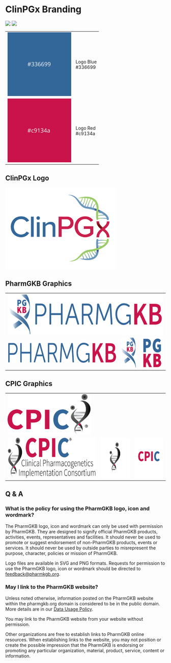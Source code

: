 # ClinPGx Branding

<a href="https://github.com/PharmGKB/pgkb-branding/releases/latest/download/logo.zip" download><img src="https://img.shields.io/badge/download-logo-brightgreen" /></a>
<a href="https://github.com/PharmGKB/pgkb-branding/releases/latest/download/branding.zip" download><img src="https://img.shields.io/badge/download-all-blue" /></a>

<table>
  <tbody>
    <tr>
      <td><img src="PharmGKB/colors/logo_blue.svg" alt="logo blue" height="200" /></td>
      <td>Logo Blue<br />#336699</td>
    </tr>
    <tr>
      <td><img src="PharmGKB/colors/logo_red.svg" alt="logo red" height="200" /></td>
      <td>Logo Red<br />#c9134a</td>
    </tr>
  </tbody>
</table>

## ClinPGx Logo

<img src="ClinPGx/logo/logo.svg" height="256" alt="ClinPGx logo" />


## PharmGKB Graphics

<table>
  <tr>
    <td colspan="3"><img src="PharmGKB/logo/logo.svg" height="128" alt="PharmGKB logo" /></td>
  </tr>
  <tr></tr>
  <tr>
    <td><img src="PharmGKB/wordmark/wordmark.svg" height="64" alt="PharmGKB wordmark" /></td>
    <td><img src="PharmGKB/brandmark/brandmark.svg" height="96" alt="PharmGKB brandmark" /></td>
    <td><img src="PharmGKB/lettermark/lettermark.svg" height="96" alt="PharmGKB lettermark" /></td>
  </tr>
</table>


## CPIC Graphics

<table>
<tr>
<td colspan="3"><img src="CPIC/logo/logo.svg" height="128" alt="CPIC logo" /></td>
</tr>
<tr></tr>
<tr><td>
<img src="CPIC/title/title.svg" height="128" alt="CPIC title" />
</td><td>
<img src="CPIC/brandmark/brandmark.svg" height="128" alt="CPIC brandmark" />
</td><td>
<img src="CPIC/wordmark/wordmark.svg" height="128" alt="CPIC wordmark" />
</td></tr>
</table>


## Q & A

### What is the policy for using the PharmGKB logo, icon and wordmark?

The PharmGKB logo, icon and wordmark can only be used with permission by PharmGKB. They are designed
to signify official PharmGKB products, activities, events, representatives and facilities. It should
never be used to promote or suggest endorsement of non-PharmGKB products, events or services. It
should never be used by outside parties to misrepresent the purpose, character, policies or mission
of PharmGKB.

Logo files are available in SVG and PNG formats. Requests for permission to use the PharmGKB logo,
icon or wordmark should be directed to [feedback@pharmkgb.org](mailto:feedback@pharmgkb.org).


### May I link to the PharmGKB website?

Unless noted otherwise, information posted on the PharmGKB website within the pharmgkb.org domain is
considered to be in the public domain. More details are in our [Data Usage Policy](https://www.pharmgkb.org/page/dataUsagePolicy). 

You may link to the PharmGKB website from your website without permission. 

Other organizations are free to establish links to PharmGKB online resources. When establishing
links to the website, you may not position or create the possible impression that the PharmGKB is
endorsing or promoting any particular organization, material, product, service, content or
information.
